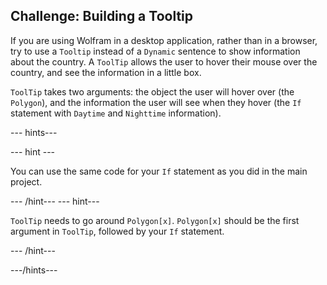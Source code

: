 ## Challenge: Building a Tooltip

If you are using Wolfram in a desktop application, rather than in a browser, try to use a `Tooltip` instead of a `Dynamic` sentence to show information about the country. A `ToolTip` allows the user to hover their mouse over the country, and see the information in a little box.

`ToolTip` takes two arguments: the object the user will hover over (the `Polygon`), and the information the user will see when they hover (the `If` statement with `Daytime` and `Nighttime` information).

--- hints---

--- hint ---

You can use the same code for your `If` statement as you did in the main project.


--- /hint---
--- hint---

`ToolTip` needs to go around `Polygon[x]`. `Polygon[x]` should be the first argument in `ToolTip`, followed by your `If` statement.

--- /hint---

---/hints---